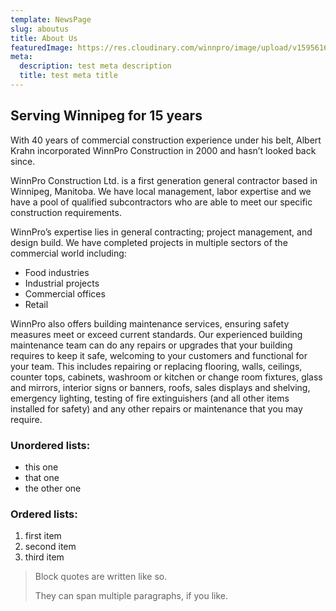```yaml
---
template: NewsPage
slug: aboutus
title: About Us
featuredImage: https://res.cloudinary.com/winnpro/image/upload/v1595616870/DJI_0005_md5mn9.jpg
meta:
  description: test meta description
  title: test meta title
---
```


## Serving Winnipeg for 15 years


With 40 years of commercial construction experience under his belt, Albert Krahn incorporated WinnPro Construction in 2000 and hasn’t looked back since.


WinnPro Construction Ltd. is a first generation general contractor based in Winnipeg, Manitoba. We have local management, labor expertise and we have a pool of qualified subcontractors who are able to meet our specific construction requirements.


WinnPro’s expertise lies in general contracting; project management, and design build. We have completed projects in multiple sectors of the commercial world including:


- Food industries
- Industrial projects
- Commercial offices
- Retail


WinnPro also offers building maintenance services, ensuring safety measures meet or exceed current standards. Our experienced building maintenance team can do any repairs or upgrades that your building requires to keep it safe, welcoming to your customers and functional for your team. This includes repairing or replacing flooring, walls, ceilings, counter tops, cabinets, washroom or kitchen or change room fixtures, glass and mirrors, interior signs or banners, roofs, sales displays and shelving, emergency lighting, testing of fire extinguishers (and all other items installed for safety) and any other repairs or maintenance that you may require.

### Unordered lists:

- this one
- that one
- the other one

### Ordered lists:

1.  first item
1.  second item
1.  third item

> Block quotes are written like so.
>
> They can span multiple paragraphs,
> if you like.